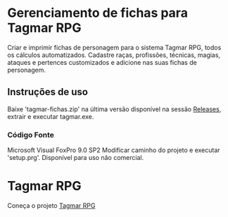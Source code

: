 # Gerenciamento de fichas para Tagmar RPG 
Criar e imprimir fichas de personagem para o sistema Tagmar RPG, todos os cálculos automatizados.
Cadastre raças, profissões, técnicas, magias, ataques e pertences customizados e adicione nas suas fichas de personagem.

## Instruções de uso
Baixe 'tagmar-fichas.zip' na última versão disponível na sessão [Releases](https://github.com/marcoswalker/tagmar_vfp/releases), extrair e executar tagmar.exe.

### Código Fonte
Microsoft Visual FoxPro 9.0 SP2
Modificar caminho do projeto e executar 'setup.prg'.
Disponível para uso não comercial.
	
# Tagmar RPG
Coneça o projeto [Tagmar RPG](https://tagmar.com.br/)